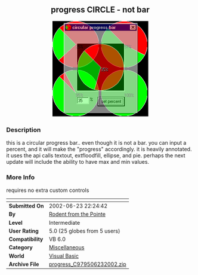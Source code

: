 ﻿<div align="center">

## progress CIRCLE \- not bar

<img src="PIC20026232247431606.gif">
</div>

### Description

this is a circular progress bar.. even though it is not a bar. you can input a percent, and it will make the "progress" accordingly. it is heavily annotated. it uses the api calls textout, extfloodfill, ellipse, and pie. perhaps the next update will include the ability to have max and min values.
 
### More Info
 
requires no extra custom controls


<span>             |<span>
---                |---
**Submitted On**   |2002-06-23 22:24:42
**By**             |[Rodent from the Pointe](https://github.com/Planet-Source-Code/PSCIndex/blob/master/ByAuthor/rodent-from-the-pointe.md)
**Level**          |Intermediate
**User Rating**    |5.0 (25 globes from 5 users)
**Compatibility**  |VB 6\.0
**Category**       |[Miscellaneous](https://github.com/Planet-Source-Code/PSCIndex/blob/master/ByCategory/miscellaneous__1-1.md)
**World**          |[Visual Basic](https://github.com/Planet-Source-Code/PSCIndex/blob/master/ByWorld/visual-basic.md)
**Archive File**   |[progress\_C979506232002\.zip](https://github.com/Planet-Source-Code/rodent-from-the-pointe-progress-circle-not-bar__1-36190/archive/master.zip)








